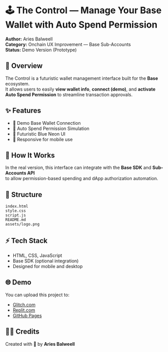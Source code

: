 # 🕹️ The Control — Manage Your Base Wallet with Auto Spend Permission

**Author:** Aries Balweell  
**Category:** Onchain UX Improvement — Base Sub-Accounts  
**Status:** Demo Version (Prototype)

## 🚀 Overview
The Control is a futuristic wallet management interface built for the **Base** ecosystem.  
It allows users to easily **view wallet info**, **connect (demo)**, and **activate Auto Spend Permission** to streamline transaction approvals.

## ✨ Features
- 🔹 Demo Base Wallet Connection
- 🔹 Auto Spend Permission Simulation
- 🔹 Futuristic Blue Neon UI
- 🔹 Responsive for mobile use

## 🧠 How It Works
In the real version, this interface can integrate with the **Base SDK** and **Sub-Accounts API**  
to allow permission-based spending and dApp authorization automation.

## 📁 Structure
```
index.html
style.css
script.js
README.md
assets/logo.png
```

## ⚡ Tech Stack
- HTML, CSS, JavaScript
- Base SDK (optional integration)
- Designed for mobile and desktop

## 🌐 Demo
You can upload this project to:
- [Glitch.com](https://glitch.com)
- [Replit.com](https://replit.com)
- [GitHub Pages](https://pages.github.com)

## 🧑‍💻 Credits
Created with 💙 by **Aries Balweell**
